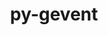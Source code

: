 ---
title: "py-gevent"
layout: cache
categories: [package, develop-2024-05-19]
meta: {"versions": ["23.7.0"], "compilers": ["gcc@=11.1.0", "gcc@=11.4.0", "gcc@=9.4.0", "oneapi@=2024.0.0"], "oss": ["ubuntu20.04", "ubuntu22.04"], "platforms": ["linux"], "targets": ["neoverse_v1", "neoverse_v2", "ppc64le", "x86_64_v3"], "stacks": ["data-vis-sdk", "e4s", "e4s-neoverse-v2", "e4s-neoverse_v1", "e4s-oneapi", "e4s-power", "root"], "num_specs": 13, "num_specs_by_stack": {"e4s-power": 2, "root": 13, "data-vis-sdk": 2, "e4s-neoverse_v1": 2, "e4s-neoverse-v2": 2, "e4s": 3, "e4s-oneapi": 2}}
spec_details: [{"hash": "a6yukj2doeauxt2qhzq2auorey7dxfj2", "compiler": "gcc@=9.4.0", "versions": ["23.7.0"], "os": "ubuntu20.04", "platform": "linux", "target": "ppc64le", "variants": ["build_system=python_pip"], "stacks": ["e4s-power", "root"], "size": "-", "tarball": "https://binaries.spack.io/releases/develop-2024-05-19/build_cache/linux-ubuntu20.04-ppc64le/gcc-9.4.0/py-gevent-23.7.0/linux-ubuntu20.04-ppc64le-gcc-9.4.0-py-gevent-23.7.0-a6yukj2doeauxt2qhzq2auorey7dxfj2.spack"}, {"hash": "et2nvm5i6xrgsyxtlkwj2iuawe65znus", "compiler": "gcc@=9.4.0", "versions": ["23.7.0"], "os": "ubuntu20.04", "platform": "linux", "target": "ppc64le", "variants": ["build_system=python_pip"], "stacks": ["e4s-power", "root"], "size": "-", "tarball": "https://binaries.spack.io/releases/develop-2024-05-19/build_cache/linux-ubuntu20.04-ppc64le/gcc-9.4.0/py-gevent-23.7.0/linux-ubuntu20.04-ppc64le-gcc-9.4.0-py-gevent-23.7.0-et2nvm5i6xrgsyxtlkwj2iuawe65znus.spack"}, {"hash": "5x3lc2juug4oic7i4ym57rmbfn2yie3u", "compiler": "gcc@=11.1.0", "versions": ["23.7.0"], "os": "ubuntu20.04", "platform": "linux", "target": "x86_64_v3", "variants": ["build_system=python_pip"], "stacks": ["root", "data-vis-sdk"], "size": "-", "tarball": "https://binaries.spack.io/releases/develop-2024-05-19/build_cache/linux-ubuntu20.04-x86_64_v3/gcc-11.1.0/py-gevent-23.7.0/linux-ubuntu20.04-x86_64_v3-gcc-11.1.0-py-gevent-23.7.0-5x3lc2juug4oic7i4ym57rmbfn2yie3u.spack"}, {"hash": "okrapdorluxttb5dzzrcxogdmgor5af4", "compiler": "gcc@=11.1.0", "versions": ["23.7.0"], "os": "ubuntu20.04", "platform": "linux", "target": "x86_64_v3", "variants": ["build_system=python_pip"], "stacks": ["root", "data-vis-sdk"], "size": "-", "tarball": "https://binaries.spack.io/releases/develop-2024-05-19/build_cache/linux-ubuntu20.04-x86_64_v3/gcc-11.1.0/py-gevent-23.7.0/linux-ubuntu20.04-x86_64_v3-gcc-11.1.0-py-gevent-23.7.0-okrapdorluxttb5dzzrcxogdmgor5af4.spack"}, {"hash": "mz3xny5giih2tnjgiukbotzv4o4tntm7", "compiler": "gcc@=11.4.0", "versions": ["23.7.0"], "os": "ubuntu22.04", "platform": "linux", "target": "neoverse_v1", "variants": ["build_system=python_pip"], "stacks": ["e4s-neoverse_v1", "root"], "size": "-", "tarball": "https://binaries.spack.io/releases/develop-2024-05-19/build_cache/linux-ubuntu22.04-neoverse_v1/gcc-11.4.0/py-gevent-23.7.0/linux-ubuntu22.04-neoverse_v1-gcc-11.4.0-py-gevent-23.7.0-mz3xny5giih2tnjgiukbotzv4o4tntm7.spack"}, {"hash": "znrmxlbecorpl2d2hnjpoistrrroky2q", "compiler": "gcc@=11.4.0", "versions": ["23.7.0"], "os": "ubuntu22.04", "platform": "linux", "target": "neoverse_v1", "variants": ["build_system=python_pip"], "stacks": ["e4s-neoverse_v1", "root"], "size": "-", "tarball": "https://binaries.spack.io/releases/develop-2024-05-19/build_cache/linux-ubuntu22.04-neoverse_v1/gcc-11.4.0/py-gevent-23.7.0/linux-ubuntu22.04-neoverse_v1-gcc-11.4.0-py-gevent-23.7.0-znrmxlbecorpl2d2hnjpoistrrroky2q.spack"}, {"hash": "xpccylootq65omdngudlfrewhz7ogh3p", "compiler": "gcc@=11.4.0", "versions": ["23.7.0"], "os": "ubuntu22.04", "platform": "linux", "target": "neoverse_v2", "variants": ["build_system=python_pip"], "stacks": ["e4s-neoverse-v2", "root"], "size": "-", "tarball": "https://binaries.spack.io/releases/develop-2024-05-19/build_cache/linux-ubuntu22.04-neoverse_v2/gcc-11.4.0/py-gevent-23.7.0/linux-ubuntu22.04-neoverse_v2-gcc-11.4.0-py-gevent-23.7.0-xpccylootq65omdngudlfrewhz7ogh3p.spack"}, {"hash": "2etes2qsfumtofv6hxh2cu5esr3o7plf", "compiler": "gcc@=11.4.0", "versions": ["23.7.0"], "os": "ubuntu22.04", "platform": "linux", "target": "neoverse_v2", "variants": ["build_system=python_pip"], "stacks": ["e4s-neoverse-v2", "root"], "size": "-", "tarball": "https://binaries.spack.io/releases/develop-2024-05-19/build_cache/linux-ubuntu22.04-neoverse_v2/gcc-11.4.0/py-gevent-23.7.0/linux-ubuntu22.04-neoverse_v2-gcc-11.4.0-py-gevent-23.7.0-2etes2qsfumtofv6hxh2cu5esr3o7plf.spack"}, {"hash": "5lkpn327bgb253n6stkg3qy3ymavavr4", "compiler": "gcc@=11.4.0", "versions": ["23.7.0"], "os": "ubuntu22.04", "platform": "linux", "target": "x86_64_v3", "variants": ["build_system=python_pip"], "stacks": ["e4s", "root"], "size": "-", "tarball": "https://binaries.spack.io/releases/develop-2024-05-19/build_cache/linux-ubuntu22.04-x86_64_v3/gcc-11.4.0/py-gevent-23.7.0/linux-ubuntu22.04-x86_64_v3-gcc-11.4.0-py-gevent-23.7.0-5lkpn327bgb253n6stkg3qy3ymavavr4.spack"}, {"hash": "57sosskqngmt5fjdvtd2iwbxze4sxkmt", "compiler": "gcc@=11.4.0", "versions": ["23.7.0"], "os": "ubuntu22.04", "platform": "linux", "target": "x86_64_v3", "variants": ["build_system=python_pip"], "stacks": ["e4s", "root"], "size": "-", "tarball": "https://binaries.spack.io/releases/develop-2024-05-19/build_cache/linux-ubuntu22.04-x86_64_v3/gcc-11.4.0/py-gevent-23.7.0/linux-ubuntu22.04-x86_64_v3-gcc-11.4.0-py-gevent-23.7.0-57sosskqngmt5fjdvtd2iwbxze4sxkmt.spack"}, {"hash": "gpn7gnjjmpgxs4v5h4zx7icwv2shjpd2", "compiler": "gcc@=11.4.0", "versions": ["23.7.0"], "os": "ubuntu22.04", "platform": "linux", "target": "x86_64_v3", "variants": ["build_system=python_pip"], "stacks": ["e4s", "root"], "size": "-", "tarball": "https://binaries.spack.io/releases/develop-2024-05-19/build_cache/linux-ubuntu22.04-x86_64_v3/gcc-11.4.0/py-gevent-23.7.0/linux-ubuntu22.04-x86_64_v3-gcc-11.4.0-py-gevent-23.7.0-gpn7gnjjmpgxs4v5h4zx7icwv2shjpd2.spack"}, {"hash": "eh2ndnu4tierckwbn4ermisrztifpeku", "compiler": "oneapi@=2024.0.0", "versions": ["23.7.0"], "os": "ubuntu22.04", "platform": "linux", "target": "x86_64_v3", "variants": ["build_system=python_pip"], "stacks": ["root", "e4s-oneapi"], "size": "-", "tarball": "https://binaries.spack.io/releases/develop-2024-05-19/build_cache/linux-ubuntu22.04-x86_64_v3/oneapi-2024.0.0/py-gevent-23.7.0/linux-ubuntu22.04-x86_64_v3-oneapi-2024.0.0-py-gevent-23.7.0-eh2ndnu4tierckwbn4ermisrztifpeku.spack"}, {"hash": "ba5kvel2poftrfr2jrsi6vj5s53dnxk2", "compiler": "oneapi@=2024.0.0", "versions": ["23.7.0"], "os": "ubuntu22.04", "platform": "linux", "target": "x86_64_v3", "variants": ["build_system=python_pip"], "stacks": ["root", "e4s-oneapi"], "size": "-", "tarball": "https://binaries.spack.io/releases/develop-2024-05-19/build_cache/linux-ubuntu22.04-x86_64_v3/oneapi-2024.0.0/py-gevent-23.7.0/linux-ubuntu22.04-x86_64_v3-oneapi-2024.0.0-py-gevent-23.7.0-ba5kvel2poftrfr2jrsi6vj5s53dnxk2.spack"}]
---